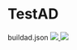 # TestAD
buildad.json
<a href="https://portal.azure.com/#create/Microsoft.Template/uri/https%3A%2F%2Fraw.githubusercontent.com%2Fallanhirt%2FTestAD%2Fmaster%2Fbuildad.json" target="_blank">
    <img src="http://azuredeploy.net/deploybutton.png"/>
</a>
<a href="http://armviz.io/#/?load=https%3A%2F%2Fraw.githubusercontent.com%2Fallanhirt%2FTestAD%2Fmaster%2Fbuildad.json" target="_blank">
    <img src="http://armviz.io/visualizebutton.png"/>
</a>